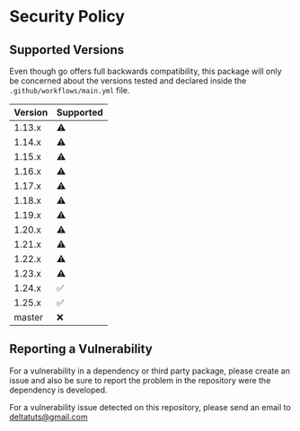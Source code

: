# Security Policy

## Supported Versions

Even though go offers full backwards compatibility, this package will only be concerned about the versions tested and
declared inside the `.github/workflows/main.yml` file.

| Version | Supported          |
| ------- | ------------------ |
| 1.13.x  | :warning:          |
| 1.14.x  | :warning:          |
| 1.15.x  | :warning:          |
| 1.16.x  | :warning:          |
| 1.17.x  | :warning:          |
| 1.18.x  | :warning:          |
| 1.19.x  | :warning:          |
| 1.20.x  | :warning:          |
| 1.21.x  | :warning:          |
| 1.22.x  | :warning:          |
| 1.23.x  | :warning:          |
| 1.24.x  | :white_check_mark: |
| 1.25.x  | :white_check_mark: |
| master  | :x:                |

## Reporting a Vulnerability

For a vulnerability in a dependency or third party package, please create an issue and also be sure to report the problem in the repository
were the dependency is developed.

For a vulnerability issue detected on this repository, please send an email to [deltatuts@gmail.com](mailto:deltatuts@gmail.com)
